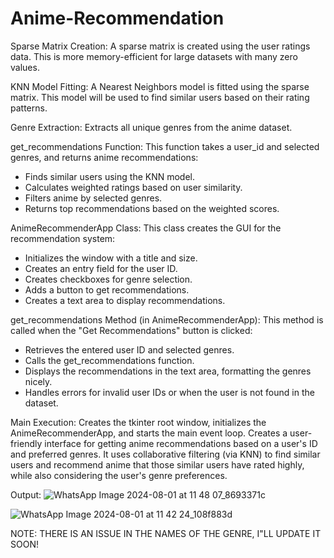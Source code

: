 # Anime-Recommendation

Sparse Matrix Creation: 
A sparse matrix is created using the user ratings data. This is more memory-efficient for large datasets with many zero values.

KNN Model Fitting: 
A Nearest Neighbors model is fitted using the sparse matrix. This model will be used to find similar users based on their rating patterns.

Genre Extraction: 
Extracts all unique genres from the anime dataset.

get_recommendations Function: 
This function takes a user_id and selected genres, and returns anime recommendations: 
  -	Finds similar users using the KNN model.
  -	Calculates weighted ratings based on user similarity.
  -	Filters anime by selected genres.
  -	Returns top recommendations based on the weighted scores.

AnimeRecommenderApp Class: This class creates the GUI for the recommendation system: 
  -	Initializes the window with a title and size.
  -	Creates an entry field for the user ID.
  -	Creates checkboxes for genre selection.
  -	Adds a button to get recommendations.
  -	Creates a text area to display recommendations.

get_recommendations Method (in AnimeRecommenderApp): This method is called when the "Get Recommendations" button is clicked: 
  -	Retrieves the entered user ID and selected genres.
  -	Calls the get_recommendations function.
  -	Displays the recommendations in the text area, formatting the genres nicely.
  -	Handles errors for invalid user IDs or when the user is not found in the dataset.

Main Execution: 
Creates the tkinter root window, initializes the AnimeRecommenderApp, and starts the main event loop.
Creates a user-friendly interface for getting anime recommendations based on a user's ID and preferred genres. It uses collaborative filtering (via KNN) to find similar users and recommend anime that those similar users have rated highly, while also considering the user's genre preferences.

Output:
![WhatsApp Image 2024-08-01 at 11 48 07_8693371c](https://github.com/user-attachments/assets/3f42a3c9-5f7b-45f7-bbb4-415766a593e2)

![WhatsApp Image 2024-08-01 at 11 42 24_108f883d](https://github.com/user-attachments/assets/a27943cd-d329-4946-9a0f-76613c66fdb1)

NOTE: THERE IS AN ISSUE IN THE NAMES OF THE GENRE, I"LL UPDATE IT SOON!
